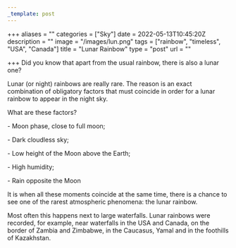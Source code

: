 ```yaml
---
_template: post
---
```




+++
aliases = ""
categories = ["Sky"]
date = 2022-05-13T10:45:20Z
description = ""
image = "/images/lun.png"
tags = ["rainbow", "timeless", "USA", "Canada"]
title = "Lunar Rainbow"
type = "post"
url = ""

+++
Did you know that apart from the usual rainbow, there is also a lunar one?

Lunar (or night) rainbows are really rare. The reason is an exact combination of obligatory factors that must coincide in order for a lunar rainbow to appear in the night sky.

What are these factors?

\- Moon phase, close to full moon;

\- Dark cloudless sky;

\- Low height of the Moon above the Earth;

\- High humidity;

\- Rain opposite the Moon

It is when all these moments coincide at the same time, there is a chance to see one of the rarest atmospheric phenomena: the lunar rainbow.

Most often this happens next to large waterfalls. Lunar rainbows were recorded, for example, near waterfalls in the USA and Canada, on the border of Zambia and Zimbabwe, in the Caucasus, Yamal and in the foothills of Kazakhstan.
